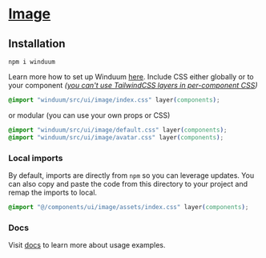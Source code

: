 # [Image](https://winduum.dev/docs/ui/image.html)

## Installation
```shell
npm i winduum
```
Learn more how to set up Winduum [here](https://winduum.dev/docs/).
Include CSS either globally or to your component _([you can't use TailwindCSS layers in per-component CSS](https://tailwindcss.com/docs/adding-custom-styles#layers-and-per-component-css))_

```css
@import "winduum/src/ui/image/index.css" layer(components);
```

or modular (you can use your own props or CSS)

```css
@import "winduum/src/ui/image/default.css" layer(components);
@import "winduum/src/ui/image/avatar.css" layer(components);
```

### Local imports
By default, imports are directly from `npm` so you can leverage updates.
You can also copy and paste the code from this directory to your project and remap the imports to local.

```css
@import "@/components/ui/image/assets/index.css" layer(components);
```

### Docs
Visit [docs](https://winduum.dev/docs/ui/image.html) to learn more about usage examples.
